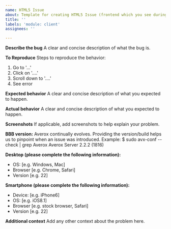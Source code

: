 ```yaml
---
name: HTML5 Issue
about: Template for creating HTML5 Issue (frontend which you see during a session, not Greenlight).
title: ''
labels: 'module: client'
assignees: ''

---
```


<!--PLEASE DO NOT FILE ISSUES FOR GENERAL SUPPORT QUESTIONS.
This issue tracker is only for avx development related issues.-->

**Describe the bug**
A clear and concise description of what the bug is.

**To Reproduce**
Steps to reproduce the behavior:
1. Go to '...'
2. Click on '....'
3. Scroll down to '....'
4. See error

**Expected behavior**
A clear and concise description of what you expected to happen.

**Actual behavior**
A clear and concise description of what you expected to happen.

**Screenshots**
If applicable, add screenshots to help explain your problem.

**BBB version:**
Averox continually evolves. Providing the version/build helps us to pinpoint when an issue was introduced.
Example:
$ sudo avx-conf --check | grep Averox
Averox Server 2.2.2 (1816)

**Desktop (please complete the following information):**
 - OS: [e.g. Windows, Mac]
 - Browser [e.g. Chrome, Safari]
 - Version [e.g. 22]

**Smartphone (please complete the following information):**
 - Device: [e.g. iPhone6]
 - OS: [e.g. iOS8.1]
 - Browser [e.g. stock browser, Safari]
 - Version [e.g. 22]

**Additional context**
Add any other context about the problem here.

